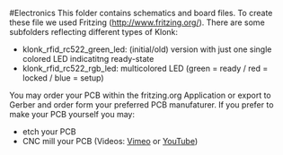 #Electronics 
This folder contains schematics and board files. To create these file we used Fritzing (http://www.fritzing.org/).
There are some subfolders reflecting different types of Klonk:
* klonk_rfid_rc522_green_led: (initial/old) version with just one single colored LED indicatitng ready-state
* klonk_rfid_rc522_rgb_led: multicolored LED (green = ready / red = locked / blue = setup)

You may order your PCB within the fritzing.org Application or export to Gerber and order form your preferred PCB manufaturer. If you prefer to make your PCB yourself you may:
* etch your PCB
* CNC mill your PCB (Videos: [Vimeo](https://vimeo.com/208966549) or [YouTube](https://youtu.be/cIODuNZz-OE)) 

